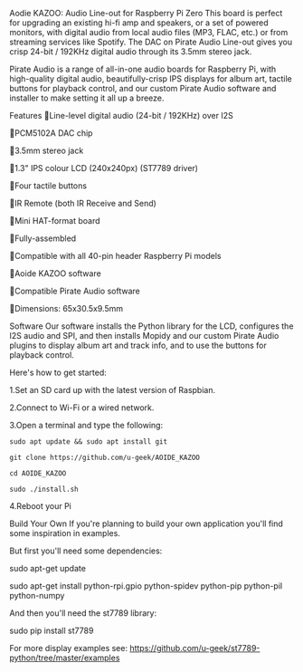 Aodie KAZOO: Audio Line-out for Raspberry Pi Zero
This board is perfect for upgrading an existing hi-fi amp and speakers, or a set of powered monitors, with digital audio from local audio files (MP3, FLAC, etc.) or from streaming services like Spotify. The DAC on Pirate Audio Line-out gives you crisp 24-bit / 192KHz digital audio through its 3.5mm stereo jack.

Pirate Audio is a range of all-in-one audio boards for Raspberry Pi, with high-quality digital audio, beautifully-crisp IPS displays for album art, tactile buttons for playback control, and our custom Pirate Audio software and installer to make setting it all up a breeze.

Features
Line-level digital audio (24-bit / 192KHz) over I2S

PCM5102A DAC chip 

3.5mm stereo jack

1.3" IPS colour LCD (240x240px) (ST7789 driver)

Four tactile buttons

IR Remote (both IR Receive and Send)

Mini HAT-format board

Fully-assembled

Compatible with all 40-pin header Raspberry Pi models

Aoide KAZOO software

Compatible Pirate Audio software

Dimensions: 65x30.5x9.5mm

Software
Our software installs the Python library for the LCD, configures the I2S audio and SPI, and then installs Mopidy and our custom Pirate Audio plugins to display album art and track info, and to use the buttons for playback control.

Here's how to get started:

1.Set an SD card up with the latest version of Raspbian.

2.Connect to Wi-Fi or a wired network.

3.Open a terminal and type the following:

    sudo apt update && sudo apt install git
    
    git clone https://github.com/u-geek/AOIDE_KAZOO
    
    cd AOIDE_KAZOO
    
    sudo ./install.sh
    
4.Reboot your Pi

Build Your Own
If you're planning to build your own application you'll find some inspiration in examples.

But first you'll need some dependencies:

sudo apt-get update

sudo apt-get install python-rpi.gpio python-spidev python-pip python-pil python-numpy

And then you'll need the st7789 library:

sudo pip install st7789

For more display examples see: https://github.com/u-geek/st7789-python/tree/master/examples

